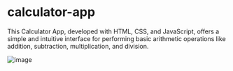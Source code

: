 # calculator-app
This Calculator App, developed with HTML, CSS, and JavaScript, offers a simple and intuitive interface for performing basic arithmetic operations like addition, subtraction, multiplication, and division. 


![image](https://github.com/user-attachments/assets/d3c59268-af2b-4526-b0d5-eb58202ae62d)
